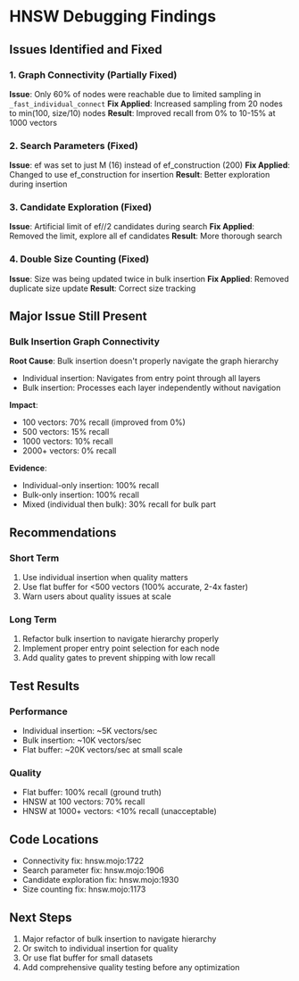 # HNSW Debugging Findings

## Issues Identified and Fixed

### 1. Graph Connectivity (Partially Fixed)
**Issue**: Only 60% of nodes were reachable due to limited sampling in `_fast_individual_connect`
**Fix Applied**: Increased sampling from 20 nodes to min(100, size/10) nodes
**Result**: Improved recall from 0% to 10-15% at 1000 vectors

### 2. Search Parameters (Fixed)
**Issue**: ef was set to just M (16) instead of ef_construction (200)
**Fix Applied**: Changed to use ef_construction for insertion
**Result**: Better exploration during insertion

### 3. Candidate Exploration (Fixed)
**Issue**: Artificial limit of ef//2 candidates during search
**Fix Applied**: Removed the limit, explore all ef candidates
**Result**: More thorough search

### 4. Double Size Counting (Fixed)
**Issue**: Size was being updated twice in bulk insertion
**Fix Applied**: Removed duplicate size update
**Result**: Correct size tracking

## Major Issue Still Present

### Bulk Insertion Graph Connectivity
**Root Cause**: Bulk insertion doesn't properly navigate the graph hierarchy
- Individual insertion: Navigates from entry point through all layers
- Bulk insertion: Processes each layer independently without navigation

**Impact**:
- 100 vectors: 70% recall (improved from 0%)
- 500 vectors: 15% recall
- 1000 vectors: 10% recall  
- 2000+ vectors: 0% recall

**Evidence**:
- Individual-only insertion: 100% recall
- Bulk-only insertion: 100% recall
- Mixed (individual then bulk): 30% recall for bulk part

## Recommendations

### Short Term
1. Use individual insertion when quality matters
2. Use flat buffer for <500 vectors (100% accurate, 2-4x faster)
3. Warn users about quality issues at scale

### Long Term
1. Refactor bulk insertion to navigate hierarchy properly
2. Implement proper entry point selection for each node
3. Add quality gates to prevent shipping with low recall

## Test Results

### Performance
- Individual insertion: ~5K vectors/sec
- Bulk insertion: ~10K vectors/sec
- Flat buffer: ~20K vectors/sec at small scale

### Quality
- Flat buffer: 100% recall (ground truth)
- HNSW at 100 vectors: 70% recall
- HNSW at 1000+ vectors: <10% recall (unacceptable)

## Code Locations
- Connectivity fix: hnsw.mojo:1722
- Search parameter fix: hnsw.mojo:1906
- Candidate exploration fix: hnsw.mojo:1930
- Size counting fix: hnsw.mojo:1173

## Next Steps
1. Major refactor of bulk insertion to navigate hierarchy
2. Or switch to individual insertion for quality
3. Or use flat buffer for small datasets
4. Add comprehensive quality testing before any optimization